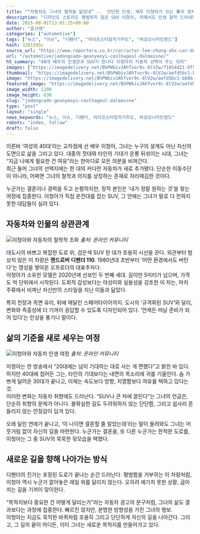 ```yaml
---
title: "“자동차도 그녀의 철학을 닮았네” ..  단단한 인생, 배우 이청아가 끄는 車의 정체"
description: "디자인도 스토리도 평범하지 않은 SUV 이청아, 차에서도 인생 철학 드러내다 ..."
date: 2025-08-01T13:01:15+09:00
author: "윤신애"
categories: ["automotive"]
tags: ["뉴스", "이슈", "디펜더", "라이프스타일자기주도", "여성오너카트렌드"]
hash: 3281395c
source_url: "https://www.reportera.co.kr/car/actor-lee-chung-ahs-car-defender-110/"
url: "/automotive/jadongcado-geunyeoyi-ceolhageul-dalmassne/"
h5_summary: "40대 배우의 인생관과 SUV가 만나다 이청아의 자동차 선택이 주는 의미"
images: ["https://imagedelivery.net/BhPWbivJAhTvor9c-8lV2w/f1654d21-9f53-4908-7ace-a73d66cc7b00/public", "https://imagedelivery.net/BhPWbivJAhTvor9c-8lV2w/02bee762-9a21-49c6-4d12-a6fbd4940800/public", "https://imagedelivery.net/BhPWbivJAhTvor9c-8lV2w/aefd5bc1-bb0b-484c-a72f-2b13c0ea2100/public"]
thumbnail: "https://imagedelivery.net/BhPWbivJAhTvor9c-8lV2w/aefd5bc1-bb0b-484c-a72f-2b13c0ea2100/public"
image: "https://imagedelivery.net/BhPWbivJAhTvor9c-8lV2w/aefd5bc1-bb0b-484c-a72f-2b13c0ea2100/public"
featured_image: "https://imagedelivery.net/BhPWbivJAhTvor9c-8lV2w/aefd5bc1-bb0b-484c-a72f-2b13c0ea2100/public"
image_width: 1200
image_height: 630
slug: "jadongcado-geunyeoyi-ceolhageul-dalmassne"
type: "post"
layout: "single"
news_keywords: "뉴스, 이슈, 디펜더, 라이프스타일자기주도, 여성오너카트렌드"
robots: "index, follow"
draft: false
---
```


이른바 ‘여성의 40대’라는 교차점에 선 배우 이청아, 그녀는 누구의 설계도 아닌 자신의 도면으로 삶을 그리고 있다. 대중의 잣대와 타인의 기대가 온통 뒤섞이는 시대, 그녀는 “지금 나에게 필요한 건 여유”라는 한마디로 모든 의문을 비껴간다.  
최근 들어 그녀의 선택지에는 한 대의 커다란 자동차가 새로 추가됐다. 단순한 이동수단이 아니라, 어쩌면 그녀의 철학과 의지를 상징하는 존재로 자리매김한 것이다.

누군가는 결혼이나 경력을 두고 논평하지만, 정작 본인은 ‘내가 정말 원하는 것’을 찾는 여정에 집중한다. 이청아가 직접 운전대를 잡는 SUV, 그 안에는 그녀가 말로 다 전하지 못한 대답들이 실려 있다.

## 자동차와 인물의 상관관계

![이청아와 자동차의 철학적 조화](https://imagedelivery.net/BhPWbivJAhTvor9c-8lV2w/02bee762-9a21-49c6-4d12-a6fbd4940800/public)
*출처: 온라인 커뮤니티*


대도시의 바쁘고 복잡한 도로 위, 검은색 SUV 한 대가 조용히 시선을 끈다. 외관부터 범상치 않은 이 차량은 **랜드로버 디펜더 110**. 1980년대 초반부터 ‘어떤 환경에서도 버틴다’는 명성을 쌓아온 오프로더의 대표주자다.  
이청아가 소유한 모델은 2020년에 선보인 두 번째 세대. 길이만 5미터가 넘으며, 가격도 억 단위에서 시작된다. 도회적 감성보다는 야성미와 실용성을 강조한 이 차는, 마치 주류에서 비껴난 자신만의 스타일을 지닌 이들과 닮았다.

특히 천장과 측면 유리, 뒤에 매달린 스페어타이어까지. 도시의 ‘규격화된 SUV’와 달리, 변화와 즉흥성에 더 기꺼이 응답할 수 있도록 디자인되어 있다. ‘언제든 떠날 준비가 되어 있다’는 인상을 풍기니 말이다.

## 삶의 기준을 새로 세우는 여정

![이청아와 자동차 인생 여정](https://imagedelivery.net/BhPWbivJAhTvor9c-8lV2w/f1654d21-9f53-4908-7ace-a73d66cc7b00/public)
*출처: 온라인 커뮤니티*


이청아는 한 방송에서 “20대에는 남이 기대하는 대로 사는 게 편했다”고 밝힌 바 있다. 하지만 40대에 접어든 그는, 타인의 기대보다는 내면의 목소리에 귀를 기울인다. 숨 가쁘게 달려온 30대가 끝나고, 이제는 속도보다 방향, 치열함보다 여유를 택하고 있다는 것.  
이러한 변화는 자동차 취향에도 드러난다. “SUV나 큰 차에 끌린다”는 그녀의 언급은, 단순히 취향의 문제가 아니다. 불확실한 길도 두려워하지 않는 단단함, 그리고 쉽사리 흔들리지 않는 안정감이 담겨 있다.

오래 달린 연애가 끝나고, ‘이 나이면 결혼할 줄 알았는데’라는 말이 들려와도 그녀는 머뭇거림 없이 자신의 길을 마련한다. 누군가는 결혼을, 또 다른 누군가는 한적한 도로를, 이청아는 그 중 SUV의 묵묵한 뒷모습을 택했다.

## 새로운 길을 향해 나아가는 방식

디펜더의 진가는 포장된 도로가 끝나는 순간 드러난다. 평범함을 거부하는 이 차량처럼, 이청아 역시 누군가 깔아놓은 레일 위를 달리지 않는다. 오히려 예기치 못한 상황, 굽이치는 길을 기꺼이 맞이한다.

“목적지보다 중요한 건 어떻게 달리는가”라는 자동차 광고의 문구처럼, 그녀의 삶도 결과보다는 과정에 집중한다. 빠르진 않지만, 분명한 방향성을 가진 그녀의 행보.  
이청아는 지금도 묵직한 바퀴처럼 조용히 그리고 단단하게 자신의 길을 나아간다. 그리고, 그 길의 끝이 어디든, 이미 그녀는 새로운 목적지를 만들어가고 있다.
